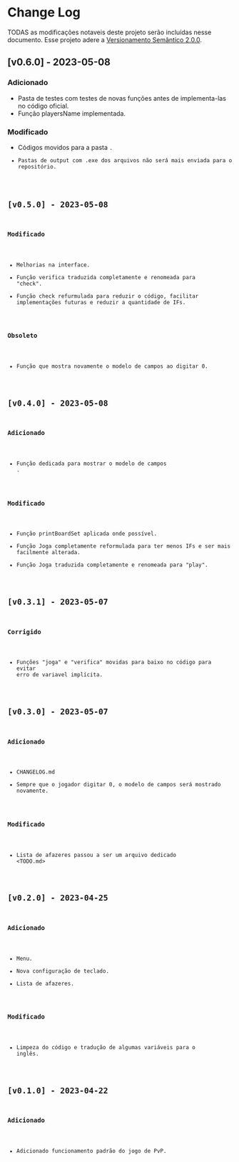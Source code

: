 # Change Log

TODAS as modificações notaveis deste projeto serão incluídas nesse documento.
Esse projeto adere a [Versionamento Semântico 2.0.0](https://semver.org/spec/v2.0.0.html).

## [v0.6.0] - 2023-05-08

### Adicionado
 - Pasta de testes com testes de novas funções antes de implementa-las no código oficial.
 - Função playersName implementada.

### Modificado
 - Códigos movidos para a pasta <code>.
 - Pastas de output com .exe dos arquivos não será mais enviada para o repositório. 

## [v0.5.0] - 2023-05-08

### Modificado
 - Melhorias na interface.
 - Função verifica traduzida completamente e renomeada para "check".
 - Função check refurmulada para reduzir o código, facilitar implementações futuras e reduzir a quantidade de IFs.

 ### Obsoleto
 - Função que mostra novamente o modelo de campos ao digitar 0.

## [v0.4.0] - 2023-05-08

### Adicionado
 - Função dedicada para mostrar o modelo de campos <printBoardSet>.

### Modificado
 - Função printBoardSet aplicada onde possível.
 - Função Joga completamente reformulada para ter menos IFs e ser mais facilmente alterada.
 - Função Joga traduzida completamente e renomeada para "play".

## [v0.3.1] - 2023-05-07

### Corrigido
 - Funções "joga" e "verifica" movidas para baixo no código para evitar erro de variavel implícita.

## [v0.3.0] - 2023-05-07

### Adicionado
 - CHANGELOG.md
 - Sempre que o jogador digitar 0, o modelo de campos será mostrado novamente.

### Modificado
 - Lista de afazeres passou a ser um arquivo dedicado <TODO.md>

## [v0.2.0] - 2023-04-25  
 
### Adicionado
 - Menu.
 - Nova configuração de teclado.
 - Lista de afazeres.

### Modificado
 - Limpeza do código e tradução de algumas variáveis para o inglês.

## [v0.1.0] - 2023-04-22  

### Adicionado
 - Adicionado funcionamento padrão do jogo de PvP.  